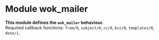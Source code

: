 

# Module wok_mailer #

__This module defines the `wok_mailer` behaviour.__<br /> Required callback functions: `from/0`, `subject/0`, `cc/0`, `bcc/0`, `templates/0`, `done/1`.

